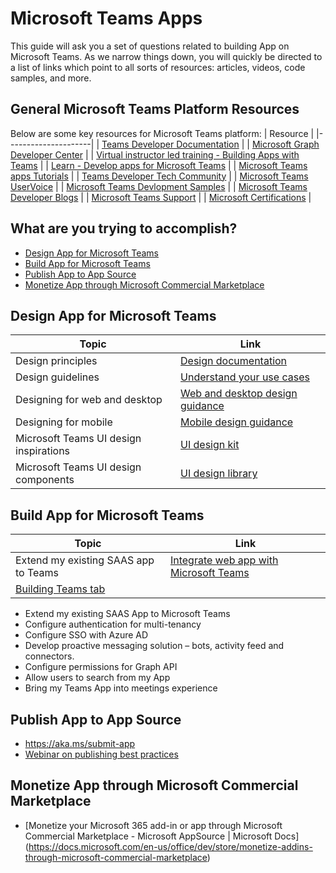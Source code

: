 # Microsoft Teams Apps

This guide will ask you a set of questions related to building App on Microsoft Teams. As we narrow things down, you will quickly be directed to a list 
of links which point to all sorts of resources: articles, videos, code samples, and more. 

## **General Microsoft Teams Platform Resources**
Below are some key resources for Microsoft Teams platform:
| Resource            | 
|---------------------|
| [Teams Developer Documentation](https://docs.microsoft.com/en-us/microsoftteams/platform/) |
| [Microsoft Graph Developer Center](https://developer.microsoft.com/en-us/graph/) |
| [Virtual instructor led training - Building Apps with Teams](https://note.microsoft.com/US-NOGEP-WBNR-FY20-04Apr-14-BuildMicrosoftTeamsAppsBuildingAppsandSolutionswithMicrosoftTeams-SRDEM14680-02_Registration.html) |
| [Learn - Develop apps for Microsoft Teams](https://docs.microsoft.com/en-us/learn/paths/m365-msteams-associate/) |
| [Microsoft Teams apps Tutorials](https://docs.microsoft.com/en-us/microsoftteams/platform/tutorials/code-samples) |
| [Teams Developer Tech Community](https://aka.ms/TeamsCommunity) |
| [Microsoft Teams UserVoice](https://microsoftteams.uservoice.com/) |
| [Microsoft Teams Devlopment Samples](https://pnp.github.io/teams-dev-samples/) |
| [Microsoft Teams Developer Blogs](https://developer.microsoft.com/en-us/microsoft-teams/blogs/) |
| [Microsoft Teams Support](https://support.microsoft.com/en-us/teams) |
| [Microsoft Certifications](https://docs.microsoft.com/en-us/learn/certifications/) |

## What are you trying to accomplish?

* [Design App for Microsoft Teams](#Design-App-for-Microsoft-Teams)
* [Build App for Microsoft Teams](#Build-App-for-Microsoft-Teams)
* [Publish App to App Source](#Publish-App-to-App-Source)
* [Monetize App through Microsoft Commercial Marketplace](#Monetize-App-through-Microsoft-Commercial-Marketplace)

## Design App for Microsoft Teams
| Topic        | Link         |
|--------------|--------------|
| Design principles | [Design documentation](https://docs.microsoft.com/en-us/microsoftteams/platform/concepts/design/design-teams-app-overview?wt.mc_id=devcomteams_designyourapp_webpage_mw) |
| Design guidelines | [Understand your use cases](https://docs.microsoft.com/en-us/microsoftteams/platform/concepts/design/understand-use-cases) |
| Designing for web and desktop | [Web and desktop design guidance](https://docs.microsoft.com/en-us/microsoftteams/platform/concepts/design/understand-use-cases) |
| Designing for mobile | [Mobile design guidance](https://docs.microsoft.com/en-us/microsoftteams/platform/tabs/design/tabs-mobile) |
| Microsoft Teams UI design inspirations | [UI design kit](https://www.figma.com/community/file/916836509871353159) |
| Microsoft Teams UI design components | [UI design library](https://github.com/OfficeDev/microsoft-teams-ui-component-library) |

## Build App for Microsoft Teams
| Topic        | Link         |
|--------------|--------------|
| Extend my existing SAAS app to Teams | [Integrate web app with Microsoft Teams](https://docs.microsoft.com/en-us/microsoftteams/platform/samples/integrating-web-apps)
[Building Teams tab](https://docs.microsoft.com/en-us/microsoftteams/platform/samples/integrating-web-apps)|

* Extend my existing SAAS App to Microsoft Teams
* Configure authentication for multi-tenancy
* Configure SSO with Azure AD
* Develop proactive messaging solution – bots, activity feed and connectors.
* Configure permissions for Graph API
* Allow users to search from my App
* Bring my Teams App into meetings experience

## Publish App to App Source
* https://aka.ms/submit-app
* [Webinar on publishing best practices](https://cloudpartners.transform.microsoft.com/download?assetname=assets%2FM365v318PAL.mp4)

## Monetize App through Microsoft Commercial Marketplace
* [Monetize your Microsoft 365 add-in or app through Microsoft Commercial Marketplace - Microsoft AppSource | Microsoft Docs] (https://docs.microsoft.com/en-us/office/dev/store/monetize-addins-through-microsoft-commercial-marketplace)



